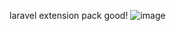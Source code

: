 laravel extension pack
good!
![image](https://user-images.githubusercontent.com/85022962/222957943-1452141b-0167-4df8-b4fd-498d1afe7fd2.png)
